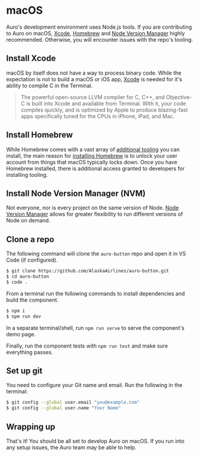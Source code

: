 # macOS

Auro's development environment uses Node.js tools. If you are contributing to Auro on macOS, [Xcode](https://www.freecodecamp.org/news/how-to-download-and-install-xcode/), [Homebrew](https://brew.sh/) and [Node Version Manager](https://github.com/nvm-sh/nvm#installing-and-updating) highly recommended. Otherwise, you will encounter issues with the repo's tooling.

## Install Xcode

macOS by itself does not have a way to process binary code. While the expectation is not to build a macOS or iOS app, [Xcode](https://www.freecodecamp.org/news/how-to-download-and-install-xcode/) is needed for it's ability to compile C in the Terminal.

> The powerful open-source LLVM compiler for C, C++, and Objective-C is built into Xcode and available from Terminal. With it, your code compiles quickly, and is optimized by Apple to produce blazing-fast apps specifically tuned for the CPUs in iPhone, iPad, and Mac.

## Install Homebrew

While Homebrew comes with a vast array of [additional tooling](https://formulae.brew.sh/formula/) you can install, the main reason for [installing Homebrew](https://brew.sh/) is to unlock your user account from things that macOS typically locks down. Once you have Homebrew installed, there is additional access granted to developers for installing tooling.

## Install Node Version Manager (NVM)

Not everyone, nor is every project on the same version of Node. [Node Version Manager](https://github.com/nvm-sh/nvm#installing-and-updating) allows for greater flexibility to run different versions of Node on demand.

## Clone a repo

The following command will clone the `auro-button` repo and open it in VS Code (if configured).

```sh
$ git clone https://github.com/AlaskaAirlines/auro-button.git
$ cd auro-button
$ code .
```

From a terminal run the following commands to install dependencies and build the component.

```sh
$ npm i
$ npm run dev
```

In a separate terminal/shell, run `npm run serve` to serve the component's demo page.

Finally, run the component tests with `npm run test` and make sure everything passes.

## Set up git

You need to configure your Git name and email. Run the following in the terminal:

```sh
$ git config --global user.email "you@example.com"
$ git config --global user.name "Your Name"
```

## Wrapping up

That's it! You should be all set to develop Auro on macOS. If you run into any setup issues, the Auro team may be able to help.
